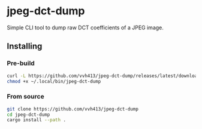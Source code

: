 # jpeg-dct-dump

Simple CLI tool to dump raw DCT coefficients of a JPEG image.

## Installing

### Pre-build
```sh
curl -L https://github.com/vvh413/jpeg-dct-dump/releases/latest/download/jpeg-dct-dump --output ~/.local/bin/jpeg-dct-dump
chmod +x ~/.local/bin/jpeg-dct-dump
```

### From source
```sh
git clone https://github.com/vvh413/jpeg-dct-dump
cd jpeg-dct-dump
cargo install --path .
```

